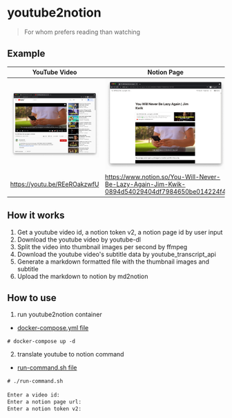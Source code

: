 # youtube2notion

> For whom prefers reading than watching

## Example

| YouTube Video                                     | Notion Page                                                                                  |
| ------------------------------------------------- | -------------------------------------------------------------------------------------------- |
| ![YouTube Video](./images/youtube_screenshot.png) | ![Notion Page](./images/notion_screenshot.png)                                               |
| https://youtu.be/REeROakzwfU                      | https://www.notion.so/You-Will-Never-Be-Lazy-Again-Jim-Kwik-0894d54029404df7984650be014224f4 |

## How it works

1. Get a youtube video id, a notion token v2, a notion page id by user input
1. Download the youtube video by youtube-dl
1. Split the video into thumbnail images per second by ffmpeg
1. Download the youtube video's subtitle data by youtube_transcript_api
1. Generate a markdown formatted file with the thumbnail images and subtitle
1. Upload the markdown to notion by md2notion

## How to use

1. run youtube2notion container
- [docker-compose.yml file](https://github.com/gnokoheat/docker-collection/blob/main/youtube-to-notion/docker-compose.yml)

```
# docker-compose up -d
```

2. translate youtube to notion command
- [run-command.sh file](https://github.com/gnokoheat/docker-collection/blob/main/youtube-to-notion/run-command.sh)

```
# ./run-command.sh

Enter a video id:
Enter a notion page url:
Enter a notion token v2:
```
